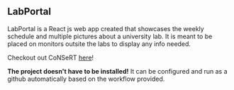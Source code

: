 ## LabPortal

LabPortal is a React js web app created that showcases the weekly schedule and multiple pictures
about a university lab. It is meant to be placed on monitors outsite the labs to display any info
needed.

Checkout out CoNSeRT [here](https://labschedule.github.io/LabPortal/)!

**The project doesn't have to be installed!** It can be configured and run as a github automatically
based on the workflow provided.
